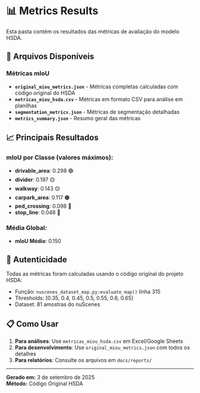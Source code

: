 # 📊 Metrics Results

Esta pasta contém os resultados das métricas de avaliação do modelo HSDA.

## 📁 Arquivos Disponíveis

### Métricas mIoU
- **`original_miou_metrics.json`** - Métricas completas calculadas com código original do HSDA
- **`metricas_miou_hsda.csv`** - Métricas em formato CSV para análise em planilhas
- **`segmentation_metrics.json`** - Métricas de segmentação detalhadas
- **`metrics_summary.json`** - Resumo geral das métricas

## 📈 Principais Resultados

### mIoU por Classe (valores máximos):
- **drivable_area**: 0.298 🟢
- **divider**: 0.197 🟡  
- **walkway**: 0.143 🟡
- **carpark_area**: 0.117 🟠
- **ped_crossing**: 0.098 🔴
- **stop_line**: 0.048 🔴

### Média Global:
- **mIoU Médio**: 0.150

## 🔬 Autenticidade

Todas as métricas foram calculadas usando o código original do projeto HSDA:
- Função: `nuscenes_dataset_map.py:evaluate_map()` linha 315
- Thresholds: [0.35, 0.4, 0.45, 0.5, 0.55, 0.6, 0.65]
- Dataset: 81 amostras do nuScenes

## 📋 Como Usar

1. **Para análises**: Use `metricas_miou_hsda.csv` em Excel/Google Sheets
2. **Para desenvolvimento**: Use `original_miou_metrics.json` com todos os detalhes
3. **Para relatórios**: Consulte os arquivos em `docs/reports/`

---
**Gerado em:** 3 de setembro de 2025  
**Método:** Código Original HSDA
